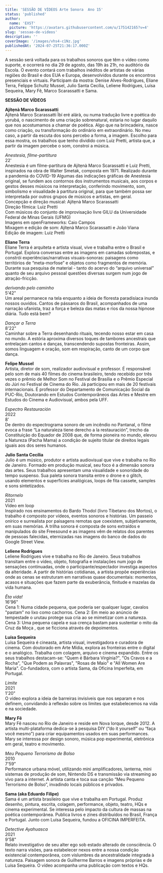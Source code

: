 ```yaml
---
title: 'SESSÃO DE VÍDEOS Arte Sonora  Ano 15'
status: 'published'
author:
  name: 'EXST'
  picture: 'https://avatars.githubusercontent.com/u/175142165?v=4'
slug: 'sessao-de-videos'
description: ''
coverImage: '/images/vhs4-c1Nz.jpg'
publishedAt: '2024-07-25T21:36:17.000Z'
---
```


A sessão será voltada para os trabalhos sonoros que têm o vídeo como suporte, e ocorrerá no dia 29 de agosto, das 19h às 21h, no auditório da Escola. O evento contará com trabalhos inéditos de artistas de várias regiões do Brasil e dos EUA e Europa, desenvolvidos durante os encontros presenciais e virtuais. Participam da mostra: Denise Alves-Rodrigues, Eliane Terra, Felippe Schultz Mussel, Julio Santa Cecília, Leliene Rodrigues, Luísa Sequeira, Mary Fê, Marco Scarassatti e Sama.

**SESSÃO DE VÍDEOS**

**Ajítẹnà Marco Scarassatti**\
Ajítẹnà Marco Scarassatti Ìbí eré alárà, ou numa tradução livre e poética do yorubá, o nascimento de uma criação sobrenatural, estaria no lugar daquilo que nos acostumamos a chamar de poética. Algo que na brincadeira, nasce como criação, ou transformação do ordinário em extraordinário. No meu caso, a partir da escuta dos sons percebo a forma, a imagem. Escolho para essa mostra, os trabalhos que tenho dividido com Luiz Pretti, artista que, a partir da imagem percebe o som, constroi a música.

*Anestesia, filme-partitura*\
22'\
Anestesia é um filme-partitura de Ajítẹnà Marco Scarassatti e Luiz Pretti, inspirados na obra de Walter Smetak, composta em 1971. Realizado durante a pandemia do COVID-19 Algumas das indicações gráficas de Anestesia original, se fundem aos contornos dos instrumentos musicais, aos corpos e gestos desses músicos na interpretação, conferindo movimento, som, simbolismo e visualidade à partitura original, para que também possa ser interpretada por outros grupos de músicos e artistas, em geral.\
Concepção e direção musical: Ajítẹnà Marco Scarassatti\
Direção fílmica: Luiz Pretti\
Com músicos do conjunto de improvisação livre GILU da Universidade Federal de Minas Gerais (UFMG)\
Imagens em openFrameworks: Caio Campos\
Mixagem e edição de som: Ajítẹnà Marco Scarassatti e João Viana\
Edição de imagem: Luiz Pretti

**Eliane Terra**\
Eliane Terra é arquiteta e artista visual, vive e trabalha entre o Brasil e Portugal. Explora conversas entre as imagens em camadas sobrepostas, e constrói experiências/narrativas visuais-sonoras: paisagens como territórios de “meta-morfose” e objetos como fragmentos de memória. Durante sua pesquisa de material - tanto do acervo do “arquivo universal” quanto de seu arquivo pessoal questões diversas surgem num jogo de atração-fricção.

*derivando pelo caminho*\
5'42"\
Um areal permanece na tela enquanto a ideia de floresta paradisíaca inunda nossos ouvidos. Cantos de pássaros do Brasil, acompanhados de uma narração ufanista, traz a força e beleza das matas e rios da nossa hipnose diária. Tudo está bem?

*Dançar a Terra*\
8'22"\
Caminhar sobre a Terra desenhando rituais, tecendo nosso estar em casa no mundo. A estória aproxima diversos toques de tambores ancestrais que entrelaçam cantos e danças, transcendendo supostas fronteiras. Assim, somos linguagem e oração, som em respiração, canto de um corpo que dança.

**Felipe Mussel**\
Artista, diretor de som, realizador audiovisual e professor. É responsável pelo som de mais 40 filmes do cinema brasileiro, tendo recebido por três vezes o prêmio de Melhor Som no Festival de Brasília e o Prêmio Especial do Júri no Festival de Cinema do Rio. Já participou em mais de 20 festivais internacionais. É professor do Departamento de Comunicação Social da PUC-Rio, Doutorando em Estudos Contemporâneos das Artes e Mestre em Estudos do Cinema e Audiovisual, ambos pela UFF.

*Espectro Restauración*\
2022\
8'\
De dentro do espectrograma sonoro de um incêndio no Pantanal, o filme evoca a frase “La naturaleza tiene derecho a la restauración”, trecho da Constituição do Equador de 2008 que, de forma pioneira no mundo, elevou a Natureza (Pacha Mama) a condição de sujeito titular de direitos legais iguais aos dos seres humanos.

**Julio Santa Cecília**\
Julio é um músico, produtor e artista audiovisual que vive e trabalha no Rio de Janeiro. Formado em produção musical, seu foco é a dimensão sonora das artes. Seus trabalhos apresentam uma visualidade e sonoridade do tempo suspenso. Sua paleta sonora transita entre o drone e o glitch, usando elementos e superfícies analógicas, loops de fita cassete, samples e sons sintetizados.

*Ritornelo*\
2021\
Vídeo em loop\
Inspirado nos ensinamentos do Bardo Thodol (livro Tibetano dos Mortos), o trabalho é composto por vídeos, eventos sonoros e histórias. Um passeio onírico e surrealista por paisagens remotas que coexistem, subjetivamente, em suas memórias. A trilha sonora é composta de sons extraídos e manipulados do site Freesound e as imagens vêm de relatos dos parentes de pessoas falecidas, eternizadas nas imagens do banco de dados do Google Street View.

**Leliene Rodrigues**\
Leliene Rodrigues vive e trabalha no Rio de Janeiro. Seus trabalhos transitam entre o vídeo, objeto, fotografia e instalações num jogo de sensações continuadas, onde o participante/espectador investiga aspectos da alteridade. A partir de histórias cotidianas, a artista propõe experiências onde as cenas se estruturam em narrativas quase documentais: momentos, acasos e situações que fazem parte da exuberância, finitude e mazelas da vida humana.

*Êta vida!*\
16'96"\
Cena 1: Numa cidade pequena, que poderia ser qualquer lugar, cavalos "pastam" no lixo como cachorros. Cena 2: Em meio ao anúncio de tempestade o urutau protege sua cria ao se mimetizar com a natureza. Cena 3: Uma pequena capela e sua crença bastam para sustentar o mito da Cruz da Moça , que se ficciona através de depoimentos.

**Luísa Sequeira**\
Luísa Sequeira é cineasta, artista visual, investigadora e curadora de cinema. Com doutorado em Arte Mídia, explora as fronteiras entre o digital e o analógico. Trabalha com colagem, arquivo e cinema expandido. Entre os seus trabalhos destacam-se: "Quem é Bárbara Virgínia?", "Os Cravos e a Rocha", "Que Podem as Palavras", "Rosas de Maio" e "All Women Are Maria". Co-fundadora, com o artista Sama, da Oficina Imperfeita, em Portugal.

*Limite*\
2021\
1'20"\
O vídeo explora a ideia de barreiras invisíveis que nos separam e nos definem, convidando à reflexão sobre os limites que estabelecemos na vida e na sociedade.

**Mary Fê**\
Mary Fê nasceu no Rio de Janeiro e reside em Nova Iorque, desde 2012. A artista multi-plataforma dedica-se à pesquisa DIY (“do it yourself” ou “faça você mesmo”) para criar equipamentos usados em suas performances. Mary se interessa por design sonoro, música pop experimental, eletrônica em geral, teatro e movimento.

*Meu Pequeno Terrorismo de Bolso*\
2010\
7'59"\
Performance urbana móvel, utilizando mini amplificadores, lanterna, mini sistemas de produção de som, Nintendo DS e transmissão via streaming ao vivo para a internet. A artista canta e toca sua canção “Meu Pequeno Terrorismo de Bolso”, invadindo locais públicos e privados.

**Sama (aka Eduardo Filipe)**\
Sama é um artista brasileiro que vive e trabalha em Portugal. Produz desenho, pintura, escrita, colagem, performance, objeto, teatro, HQs e cinema experimental. Se interessa pelo impacto da cultura de massas na poética contemporânea. Publica livros e zines distribuídos no Brasil, França e Portugal. Junto com Luísa Sequeira, fundou a OFICINA IMPERFEITA.

*Detective Ayahuasca*\
2021\
9'58"\
Relato investigativo de seu alter ego sob estado alterado de consciência. O texto narra visões, para estabelecer nexos entre a nossa condição existencial contemporânea, com vislumbres da ancestralidade integrada à natureza. Paisagem sonora de Guilherme Barros e imagens próprias e de Luísa Sequeira. O vídeo acompanha uma publicação com textos e HQs.